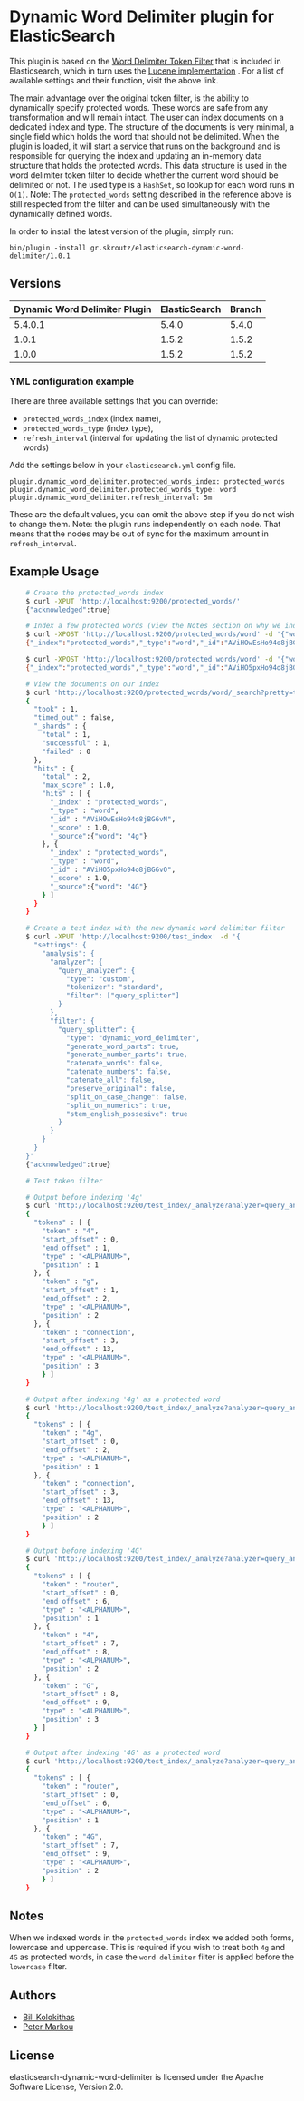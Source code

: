 Dynamic Word Delimiter plugin for ElasticSearch
==============================================

This plugin is based on the
[Word Delimiter Token Filter](https://github.com/elastic/elasticsearch/blob/v1.5.2/docs/reference/analysis/tokenfilters/word-delimiter-tokenfilter.asciidoc)
that is included in Elasticsearch, which in turn uses the [Lucene implementation](https://lucene.apache.org/core/4_10_4/analyzers-common/org/apache/lucene/analysis/miscellaneous/WordDelimiterFilter.html)
. For a list of available settings and their function, visit the above link.

The main advantage over the original token filter, is the ability to dynamically
specify protected words. These words are safe from any transformation and will
remain intact. The user can index documents on a dedicated index and type. The
structure of the documents is very minimal, a single field which holds the word
that should not be delimited. When the plugin is loaded, it will start a service
that runs on the background and is responsible for querying the index and
updating an in-memory data structure that holds the protected words. This data
structure is used in the word delimiter token filter to decide whether the
current word should be delimited or not. The used type is a `HashSet`, so lookup
for each word runs in `O(1)`.
Note: The `protected_words` setting described in the reference above is still
respected from the filter and can be used simultaneously with the dynamically
defined words.

In order to install the latest version of the plugin, simply run:

    bin/plugin -install gr.skroutz/elasticsearch-dynamic-word-delimiter/1.0.1

Versions
---------

Dynamic Word Delimiter Plugin | ElasticSearch | Branch
------------------------------|---------------|-------|
5.4.0.1                       | 5.4.0         | 5.4.0 |
1.0.1                         | 1.5.2         | 1.5.2 |
1.0.0                         | 1.5.2         | 1.5.2 |

### YML configuration example

There are three available settings that you can override:

- `protected_words_index` (index name),
- `protected_words_type` (index type),
- `refresh_interval` (interval for updating the list of dynamic protected words)

Add the settings below in your `elasticsearch.yml` config file.

    plugin.dynamic_word_delimiter.protected_words_index: protected_words
    plugin.dynamic_word_delimiter.protected_words_type: word
    plugin.dynamic_word_delimiter.refresh_interval: 5m

These are the default values, you can omit the above step if you do not wish to
change them.
Note: the plugin runs independently on each node. That means that the nodes may
be out of sync for the maximum amount in `refresh_interval`.

Example Usage
-------------
```bash
    # Create the protected_words index
    $ curl -XPUT 'http://localhost:9200/protected_words/'
    {"acknowledged":true}

    # Index a few protected words (view the Notes section on why we index both lowercase/uppercase form)
    $ curl -XPOST 'http://localhost:9200/protected_words/word' -d '{"word": "4g"}'
    {"_index":"protected_words","_type":"word","_id":"AViHOwEsHo94o8jBG6vN","_version":1,"created":true}

    $ curl -XPOST 'http://localhost:9200/protected_words/word' -d '{"word": "4G"}'
    {"_index":"protected_words","_type":"word","_id":"AViHO5pxHo94o8jBG6vO","_version":1,"created":true}

    # View the documents on our index
    $ curl 'http://localhost:9200/protected_words/word/_search?pretty=true' -d '{"query": {"match_all": {}}}'
    {
      "took" : 1,
      "timed_out" : false,
      "_shards" : {
        "total" : 1,
        "successful" : 1,
        "failed" : 0
      },
      "hits" : {
        "total" : 2,
        "max_score" : 1.0,
        "hits" : [ {
          "_index" : "protected_words",
          "_type" : "word",
          "_id" : "AViHOwEsHo94o8jBG6vN",
          "_score" : 1.0,
          "_source":{"word": "4g"}
        }, {
          "_index" : "protected_words",
          "_type" : "word",
          "_id" : "AViHO5pxHo94o8jBG6vO",
          "_score" : 1.0,
          "_source":{"word": "4G"}
        } ]
      }
    }

    # Create a test index with the new dynamic word delimiter filter
    $ curl -XPUT 'http://localhost:9200/test_index' -d '{
      "settings": {
        "analysis": {
          "analyzer": {
            "query_analyzer": {
              "type": "custom",
              "tokenizer": "standard",
              "filter": ["query_splitter"]
            }
          },
          "filter": {
            "query_splitter": {
              "type": "dynamic_word_delimiter",
              "generate_word_parts": true,
              "generate_number_parts": true,
              "catenate_words": false,
              "catenate_numbers": false,
              "catenate_all": false,
              "preserve_original": false,
              "split_on_case_change": false,
              "split_on_numerics": true,
              "stem_english_possesive": true
            }
          }
        }
      }
    }'
    {"acknowledged":true}

    # Test token filter

    # Output before indexing '4g'
    $ curl 'http://localhost:9200/test_index/_analyze?analyzer=query_analyzer&pretty=true' -d '4g connection'
    {
      "tokens" : [ {
        "token" : "4",
        "start_offset" : 0,
        "end_offset" : 1,
        "type" : "<ALPHANUM>",
        "position" : 1
      }, {
        "token" : "g",
        "start_offset" : 1,
        "end_offset" : 2,
        "type" : "<ALPHANUM>",
        "position" : 2
      }, {
        "token" : "connection",
        "start_offset" : 3,
        "end_offset" : 13,
        "type" : "<ALPHANUM>",
        "position" : 3
        } ]
    }

    # Output after indexing '4g' as a protected word
    $ curl 'http://localhost:9200/test_index/_analyze?analyzer=query_analyzer&pretty=true' -d '4g connection'
    {
      "tokens" : [ {
        "token" : "4g",
        "start_offset" : 0,
        "end_offset" : 2,
        "type" : "<ALPHANUM>",
        "position" : 1
      }, {
        "token" : "connection",
        "start_offset" : 3,
        "end_offset" : 13,
        "type" : "<ALPHANUM>",
        "position" : 2
        } ]
    }

    # Output before indexing '4G'
    $ curl 'http://localhost:9200/test_index/_analyze?analyzer=query_analyzer&pretty=true' -d 'router 4G'
    {
      "tokens" : [ {
        "token" : "router",
        "start_offset" : 0,
        "end_offset" : 6,
        "type" : "<ALPHANUM>",
        "position" : 1
      }, {
        "token" : "4",
        "start_offset" : 7,
        "end_offset" : 8,
        "type" : "<ALPHANUM>",
        "position" : 2
      }, {
        "token" : "G",
        "start_offset" : 8,
        "end_offset" : 9,
        "type" : "<ALPHANUM>",
        "position" : 3
      } ]
    }

    # Output after indexing '4G' as a protected word
    $ curl 'http://localhost:9200/test_index/_analyze?analyzer=query_analyzer&pretty=true' -d 'router 4G'
    {
      "tokens" : [ {
        "token" : "router",
        "start_offset" : 0,
        "end_offset" : 6,
        "type" : "<ALPHANUM>",
        "position" : 1
      }, {
        "token" : "4G",
        "start_offset" : 7,
        "end_offset" : 9,
        "type" : "<ALPHANUM>",
        "position" : 2
        } ]
    }
```

Notes
-----
When we indexed words in the `protected_words` index we added both
forms, lowercase and uppercase. This is required if you wish to treat both
`4g` and `4G` as protected words, in case the `word delimiter` filter is applied
before the `lowercase` filter.

## Authors

* [Bill Kolokithas](https://github.com/freestyl3r)
* [Peter Markou](https://github.com/m-Peter)

## License

elasticsearch-dynamic-word-delimiter is licensed under the Apache Software License, Version 2.0.

